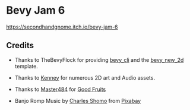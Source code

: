 # Bevy Jam 6

https://secondhandgnome.itch.io/bevy-jam-6

## Credits

- Thanks to TheBevyFlock for providing [bevy_cli](https://github.com/TheBevyFlock/bevy_cli) and
  the [bevy_new_2d](https://github.com/TheBevyFlock/bevy_new_2d) template.

- Thanks to [Kenney](https://www.kenney.nl/) for numerous 2D art and Audio assets.
- Thanks to [Master484](http://m484games.ucoz.com/)
  for [Good Fruits](https://opengameart.org/content/good-fruits-m484-games)
- Banjo Romp Music by <a href="https://pixabay.com/users/caffeine_creek_band-11181297/?utm_source=link-attribution&utm_medium=referral&utm_campaign=music&utm_content=109570">Charles Shomo</a> from <a href="https://pixabay.com/music//?utm_source=link-attribution&utm_medium=referral&utm_campaign=music&utm_content=109570">Pixabay</a>